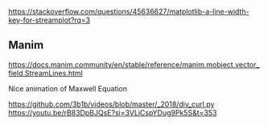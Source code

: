 

https://stackoverflow.com/questions/45636627/matplotlib-a-line-width-key-for-streamplot?rq=3


## Manim

https://docs.manim.community/en/stable/reference/manim.mobject.vector_field.StreamLines.html

Nice animation of Maxwell Equation

https://github.com/3b1b/videos/blob/master/_2018/div_curl.py
https://youtu.be/rB83DpBJQsE?si=3VLjCspYDug9Pk5S&t=353